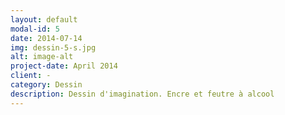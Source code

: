 ```yaml
---
layout: default
modal-id: 5
date: 2014-07-14
img: dessin-5-s.jpg
alt: image-alt
project-date: April 2014
client: -
category: Dessin
description: Dessin d'imagination. Encre et feutre à alcool
---
```


